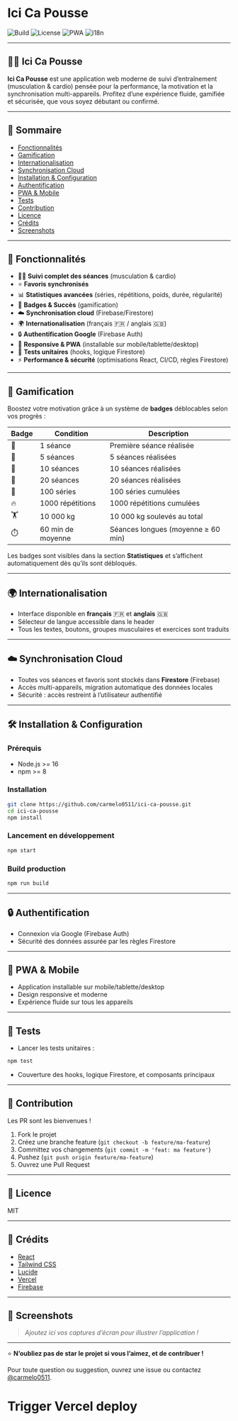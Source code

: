 # Ici Ca Pousse

![Build](https://img.shields.io/badge/build-passing-brightgreen)
![License](https://img.shields.io/badge/license-MIT-blue)
![PWA](https://img.shields.io/badge/PWA-ready-blueviolet)
![i18n](https://img.shields.io/badge/i18n-FR%20%7C%20EN-yellowgreen)

---

## 🏋️‍♂️ Ici Ca Pousse

**Ici Ca Pousse** est une application web moderne de suivi d’entraînement (musculation & cardio) pensée pour la performance, la motivation et la synchronisation multi-appareils. Profitez d’une expérience fluide, gamifiée et sécurisée, que vous soyez débutant ou confirmé.

---

## 📑 Sommaire
- [Fonctionnalités](#fonctionnalités)
- [Gamification](#gamification)
- [Internationalisation](#internationalisation)
- [Synchronisation Cloud](#synchronisation-cloud)
- [Installation & Configuration](#installation--configuration)
- [Authentification](#authentification)
- [PWA & Mobile](#pwa--mobile)
- [Tests](#tests)
- [Contribution](#contribution)
- [Licence](#licence)
- [Crédits](#crédits)
- [Screenshots](#screenshots)

---

## 🚀 Fonctionnalités

- 🏋️‍♂️ **Suivi complet des séances** (musculation & cardio)
- ⭐ **Favoris synchronisés**
- 📊 **Statistiques avancées** (séries, répétitions, poids, durée, régularité)
- 🏅 **Badges & Succès** (gamification)
- ☁️ **Synchronisation cloud** (Firebase/Firestore)
- 🌍 **Internationalisation** (français 🇫🇷 / anglais 🇬🇧)
- 🔒 **Authentification Google** (Firebase Auth)
- 📱 **Responsive & PWA** (installable sur mobile/tablette/desktop)
- 🧪 **Tests unitaires** (hooks, logique Firestore)
- ⚡ **Performance & sécurité** (optimisations React, CI/CD, règles Firestore)

---

## 🏅 Gamification

Boostez votre motivation grâce à un système de **badges** déblocables selon vos progrès :

| Badge | Condition | Description |
|-------|-----------|-------------|
| 🏅 | 1 séance | Première séance réalisée |
| 🥉 | 5 séances | 5 séances réalisées |
| 🥈 | 10 séances | 10 séances réalisées |
| 🥇 | 20 séances | 20 séances réalisées |
| 💪 | 100 séries | 100 séries cumulées |
| 🔥 | 1000 répétitions | 1000 répétitions cumulées |
| 🏋️ | 10 000 kg | 10 000 kg soulevés au total |
| ⏱️ | 60 min de moyenne | Séances longues (moyenne ≥ 60 min) |

Les badges sont visibles dans la section **Statistiques** et s’affichent automatiquement dès qu’ils sont débloqués.

---

## 🌍 Internationalisation
- Interface disponible en **français** 🇫🇷 et **anglais** 🇬🇧
- Sélecteur de langue accessible dans le header
- Tous les textes, boutons, groupes musculaires et exercices sont traduits

---

## ☁️ Synchronisation Cloud
- Toutes vos séances et favoris sont stockés dans **Firestore** (Firebase)
- Accès multi-appareils, migration automatique des données locales
- Sécurité : accès restreint à l’utilisateur authentifié

---

## 🛠️ Installation & Configuration

### Prérequis
- Node.js >= 16
- npm >= 8

### Installation
```bash
git clone https://github.com/carmelo0511/ici-ca-pousse.git
cd ici-ca-pousse
npm install
```

### Lancement en développement
```bash
npm start
```

### Build production
```bash
npm run build
```

---

## 🔒 Authentification
- Connexion via Google (Firebase Auth)
- Sécurité des données assurée par les règles Firestore

---

## 📱 PWA & Mobile
- Application installable sur mobile/tablette/desktop
- Design responsive et moderne
- Expérience fluide sur tous les appareils

---

## 🧪 Tests
- Lancer les tests unitaires :
```bash
npm test
```
- Couverture des hooks, logique Firestore, et composants principaux

---

## 🤝 Contribution
Les PR sont les bienvenues !
1. Fork le projet
2. Créez une branche feature (`git checkout -b feature/ma-feature`)
3. Committez vos changements (`git commit -m 'feat: ma feature'`)
4. Pushez (`git push origin feature/ma-feature`)
5. Ouvrez une Pull Request

---

## 📄 Licence
MIT

---

## 🙏 Crédits
- [React](https://reactjs.org/)
- [Tailwind CSS](https://tailwindcss.com/)
- [Lucide](https://lucide.dev/)
- [Vercel](https://vercel.com/)
- [Firebase](https://firebase.google.com/)

---

## 📸 Screenshots

> _Ajoutez ici vos captures d’écran pour illustrer l’application !_

---

⭐ **N’oubliez pas de star le projet si vous l’aimez, et de contribuer !**

Pour toute question ou suggestion, ouvrez une issue ou contactez [@carmelo0511](https://github.com/carmelo0511).
# Trigger Vercel deploy
